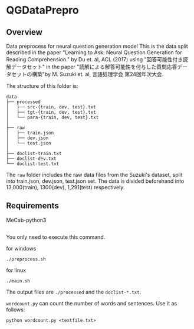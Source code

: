 # QGDataPrepro
## Overview
Data preprocess for neural question generation model
This is the data split described in the paper "Learning to Ask: Neural Question Generation for Reading Comprehension." by Du et. al, ACL (2017) using "回答可能性付き読解データセット" in the paper "読解による解答可能性を付与した質問応答データセットの構築"by M. Suzuki et. al, 言語処理学会 第24回年次大会.

The structure of this folder is:

    data
    ├── processed
    │   ├── src-{train, dev, test}.txt
    │   ├── tgt-{train, dev, test}.txt
    │   └── para-{train, dev, test}.txt
    │  
    ├── raw
    │   ├── train.json
    │   ├── dev.json
    │   └── test.json
    │
    ├── doclist-train.txt
    ├── doclist-dev.txt
    └── doclist-test.txt

The `raw` folder includes the raw data files from the Suzuki's dataset, split into train.json, dev.json, test.json set. The data is divided beforehand into 13,000(train), 1300(dev), 1,291(test) respectively.

## Requirements
MeCab-python3

## 
You only need to execute this command.

for windows

`./preprocess.sh`

for linux

`./main.sh`

The output files are `./processed` and the `doclist-*.txt`.


`wordcount.py` can count the number of words and sentences.
Use it as follows:

`python wordcount.py <textfile.txt>`
